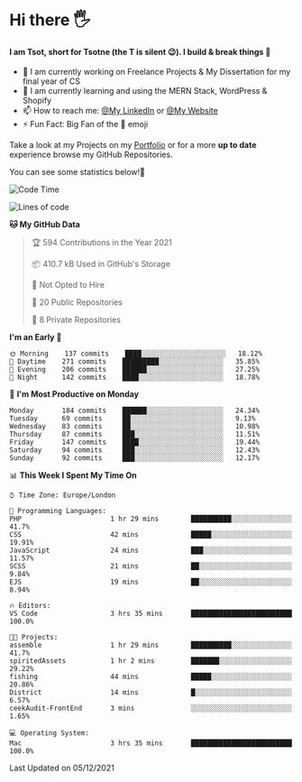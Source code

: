 # Hi there :raised_hand_with_fingers_splayed:
#### I am Tsot, short for Tsotne (the T is silent :wink:). I build & break things :space_invader:
- :telescope: I am currently working on Freelance Projects & My Dissertation for my final year of CS
- :seedling: I am currently learning and using the MERN Stack, WordPress & Shopify
- :mailbox: How to reach me: [@My LinkedIn](https://www.linkedin.com/in/tsotne-gvadzabia/) or [@My Website](https://tsotnegvadzabia.me/contact)
- :zap: Fun Fact: Big Fan of the :space_invader: emoji

Take a look at my Projects on my [Portfolio](https://tsotne.co.uk/) or for a more **up to date** experience browse my GitHub Repositories.

You can see some statistics below!:space_invader:
<!--START_SECTION:waka-->
![Code Time](http://img.shields.io/badge/Code%20Time-482%20hrs%2046%20mins-blue)

![Lines of code](https://img.shields.io/badge/From%20Hello%20World%20I%27ve%20Written-1.9%20million%20lines%20of%20code-blue)

**🐱 My GitHub Data** 

> 🏆 594 Contributions in the Year 2021
 > 
> 📦 410.7 kB Used in GitHub's Storage 
 > 
> 🚫 Not Opted to Hire
 > 
> 📜 20 Public Repositories 
 > 
> 🔑 8 Private Repositories  
 > 
**I'm an Early 🐤** 

```text
🌞 Morning    137 commits    ████░░░░░░░░░░░░░░░░░░░░░   18.12% 
🌆 Daytime    271 commits    █████████░░░░░░░░░░░░░░░░   35.85% 
🌃 Evening    206 commits    ██████░░░░░░░░░░░░░░░░░░░   27.25% 
🌙 Night      142 commits    ████░░░░░░░░░░░░░░░░░░░░░   18.78%

```
📅 **I'm Most Productive on Monday** 

```text
Monday       184 commits    ██████░░░░░░░░░░░░░░░░░░░   24.34% 
Tuesday      69 commits     ██░░░░░░░░░░░░░░░░░░░░░░░   9.13% 
Wednesday    83 commits     ██░░░░░░░░░░░░░░░░░░░░░░░   10.98% 
Thursday     87 commits     ███░░░░░░░░░░░░░░░░░░░░░░   11.51% 
Friday       147 commits    ████░░░░░░░░░░░░░░░░░░░░░   19.44% 
Saturday     94 commits     ███░░░░░░░░░░░░░░░░░░░░░░   12.43% 
Sunday       92 commits     ███░░░░░░░░░░░░░░░░░░░░░░   12.17%

```


📊 **This Week I Spent My Time On** 

```text
⌚︎ Time Zone: Europe/London

💬 Programming Languages: 
PHP                      1 hr 29 mins        ██████████░░░░░░░░░░░░░░░   41.7% 
CSS                      42 mins             █████░░░░░░░░░░░░░░░░░░░░   19.91% 
JavaScript               24 mins             ███░░░░░░░░░░░░░░░░░░░░░░   11.57% 
SCSS                     21 mins             ██░░░░░░░░░░░░░░░░░░░░░░░   9.84% 
EJS                      19 mins             ██░░░░░░░░░░░░░░░░░░░░░░░   8.94%

🔥 Editors: 
VS Code                  3 hrs 35 mins       █████████████████████████   100.0%

🐱‍💻 Projects: 
assemble                 1 hr 29 mins        ██████████░░░░░░░░░░░░░░░   41.7% 
spiritedAssets           1 hr 2 mins         ███████░░░░░░░░░░░░░░░░░░   29.22% 
fishing                  44 mins             █████░░░░░░░░░░░░░░░░░░░░   20.86% 
District                 14 mins             █░░░░░░░░░░░░░░░░░░░░░░░░   6.57% 
ceekAudit-FrontEnd       3 mins              ░░░░░░░░░░░░░░░░░░░░░░░░░   1.65%

💻 Operating System: 
Mac                      3 hrs 35 mins       █████████████████████████   100.0%

```


 Last Updated on 05/12/2021
<!--END_SECTION:waka-->
